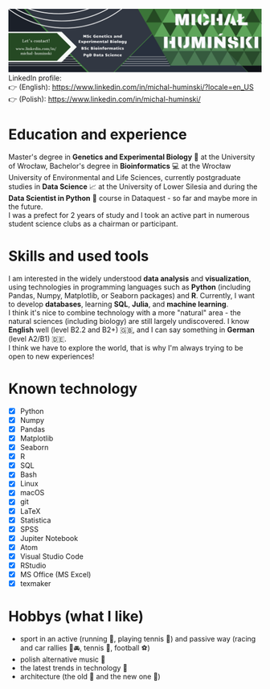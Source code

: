 ![](https://github.com/Michello077/Michello077/blob/main/Github_baner.png)
LinkedIn profile:\
:point_right: (English): https://www.linkedin.com/in/michal-huminski/?locale=en_US \
:point_right: (Polish): https://www.linkedin.com/in/michal-huminski/

# Education and experience
Master's degree in **Genetics and Experimental Biology** :microscope: at the University of Wrocław, Bachelor's degree in **Bioinformatics** :computer: at the Wrocław University of Environmental and Life Sciences, currently postgraduate studies in **Data Science** :chart_with_upwards_trend: at the University of Lower Silesia and during the **Data Scientist in Python** :snake: course in Dataquest - so far and maybe more in the future.\
I was a prefect for 2 years of study and I took an active part in numerous student science clubs as a chairman or participant.

# Skills and used tools
I am interested in the widely understood **data analysis** and **visualization**, using technologies in programming languages such as **Python** (including Pandas, Numpy, Matplotlib, or Seaborn packages) and **R**. Currently, I want to develop **databases**, learning **SQL**, **Julia**, and **machine learning**.\
I think it's nice to combine technology with a more "natural" area - the natural sciences (including biology) are still largely undiscovered. I know **English** well (level B2.2 and B2+) 🇬🇧, and I can say something in **German** (level A2/B1) 🇩🇪.\
I think we have to explore the world, that is why I'm always trying to be open to new experiences!

# Known technology
- [x] Python
- [x] Numpy
- [x] Pandas
- [x] Matplotlib
- [x] Seaborn
- [x] R
- [x] SQL
- [x] Bash
- [x] Linux
- [x] macOS
- [x] git
- [x] LaTeX
- [x] Statistica
- [x] SPSS
- [x] Jupiter Notebook
- [x] Atom
- [x] Visual Studio Code
- [x] RStudio
- [x] MS Office (MS Excel)
- [x] texmaker

# Hobbys (what I like)
* sport in an active (running :runner:, playing tennis :tennis:) and passive way (racing and car rallies :checkered_flag::oncoming_automobile:, tennis :tennis:, football :soccer:)
* polish alternative music :musical_keyboard:
* the latest trends in technology :iphone:
* architecture (the old :japanese_castle: and the new one :office:)
